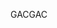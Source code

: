  <span data-ttu-id="bc82c-101">GAC</span><span class="sxs-lookup"><span data-stu-id="bc82c-101">GAC</span></span> 